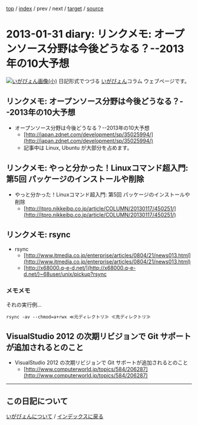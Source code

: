 [top](https://igapyon.github.io/diary/) 
 / [index](https://igapyon.github.io/diary/2013/index.html) 
 / prev 
 / next 
 / [target](https://igapyon.github.io/diary/2013/ig130131.html) 
 / [source](https://github.com/igapyon/diary/blob/gh-pages/2013/ig130131.html.src.md) 

2013-01-31 diary: リンクメモ: オープンソース分野は今後どうなる？--2013年の10大予想
=====================================================================================================
[![いがぴょん画像(小)](https://igapyon.github.io/diary/images/iga200306s.jpg "いがぴょん")](https://igapyon.github.io/diary/memo/memoigapyon.html) 日記形式でつづる [いがぴょん](https://igapyon.github.io/diary/memo/memoigapyon.html)コラム ウェブページです。

## リンクメモ: オープンソース分野は今後どうなる？--2013年の10大予想


* オープンソース分野は今後どうなる？--2013年の10大予想
  * [http://japan.zdnet.com/development/sp/35025994/](http://japan.zdnet.com/development/sp/35025994/)
  * 記事中は Linux, Ubuntu が大部分を占めます。



## リンクメモ: やっと分かった！Linuxコマンド超入門: 第5回 パッケージのインストールや削除


* やっと分かった！Linuxコマンド超入門: 第5回 パッケージのインストールや削除
  * [http://itpro.nikkeibp.co.jp/article/COLUMN/20130117/450251/](http://itpro.nikkeibp.co.jp/article/COLUMN/20130117/450251/)



## リンクメモ: rsync


* rsync
  * [http://www.itmedia.co.jp/enterprise/articles/0804/21/news013.html](http://www.itmedia.co.jp/enterprise/articles/0804/21/news013.html)
  * [http://x68000.q-e-d.net/](http://x68000.q-e-d.net/)~68user/unix/pickup?rsync


### メモメモ

それの実行例...

```
rsync -av --chmod=a+rwx ≪元ディレクトリ≫ ≪先ディレクトリ≫
```



## VisualStudio 2012 の次期リビジョンで Git サポートが追加されるとのこと


* VisualStudio 2012 の次期リビジョンで Git サポートが追加されるとのこと
  * [http://www.computerworld.jp/topics/584/206287](http://www.computerworld.jp/topics/584/206287)




----------------------------------------------------------------------------------------------------

## この日記について
[いがぴょんについて](https://igapyon.github.io/diary/memo/memoigapyon.html) / [インデックスに戻る](https://igapyon.github.io/diary/idxall.html)
